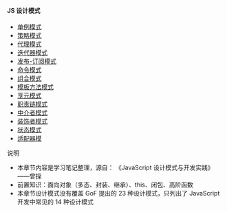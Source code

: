 #### JS 设计模式

- [单例模式](./singleton.md)
- [策略模式](./strategy.md)
- [代理模式](./proxy.md)
- [迭代器模式](./iterator.md)
- [发布-订阅模式](./pubSub.md)
- [命令模式](./command.md)
- [组合模式](./composite.md)
- [模板方法模式](./templateMethod.md)
- [享元模式](./flyweight.md)
- [职责链模式](./chainOfResponsibility.md)
- [中介者模式](./mediator.md)
- [装饰者模式](./decorator.md)
- [状态模式](./state.md)
- [适配器模](./adapter.md)

说明

- 本章节内容是学习笔记整理，源自： 《JavaScript 设计模式与开发实践》——曾探
- 前置知识：面向对象（多态、封装、继承）、this、闭包、高阶函数
- 本章节设计模式没有覆盖 GoF 提出的 23 种设计模式，只列出了 JavaScript 开发中常见的 14 种设计模式
